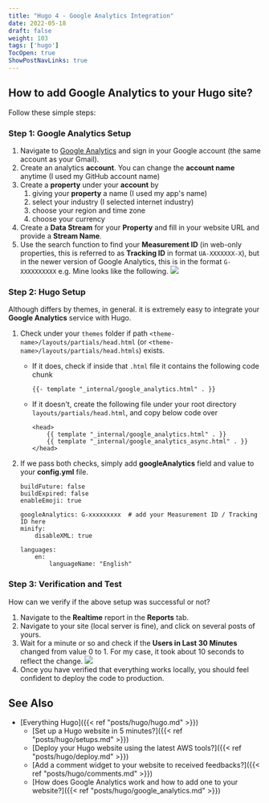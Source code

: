```yaml
---
title: "Hugo 4 - Google Analytics Integration"
date: 2022-05-18
draft: false
weight: 103
tags: ['hugo']
TocOpen: true
ShowPostNavLinks: true
---
```



## How to add Google Analytics to your Hugo site?

Follow these simple steps:


### Step 1: Google Analytics Setup
1. Navigate to [Google Analytics](https://analytics.google.com/analytics/web/) and sign in your Google account (the same account as your Gmail).
2. Create an analytics **account**. You can change the **account name** anytime (I used my GitHub account name)
3. Create a **property** under your **account** by 
    1. giving your **property** a name (I used my app's name)
    2. select your industry (I selected internet industry)
    3. choose your region and time zone
    4. choose your currency
4. Create a **Data Stream** for your **Property** and fill in your website URL and provide a **Stream Name**. 
5. Use the search function to find your **Measurement ID** (in web-only properties, this is referred to as **Tracking ID** 
   in format `UA-XXXXXXX-X`), but in the newer version of Google Analytics, this is in the format `G-XXXXXXXXXX` e.g. Mine looks
   like the following. ![](https://user-images.githubusercontent.com/22876277/169631313-cc75b90c-e6c9-4054-abe9-8abfbc87f9f2.png)

### Step 2: Hugo Setup
Although differs by themes, in general. it is extremely easy to integrate your **Google Analytics** service with Hugo.

1. Check under your `themes` folder if path `<theme-name>/layouts/partials/head.html` (or `<theme-name>/layouts/partials/head.htmls`) exists.
    - If it does, check if inside that `.html` file it contains the following code chunk 
        ```
        {{- template "_internal/google_analytics.html" . }}
        ```
    - If it doesn't, create the following file under your root directory `layouts/partials/head.html`, and copy below
    code over
        ```
        <head>
            {{ template "_internal/google_analytics.html" . }}
            {{ template "_internal/google_analytics_async.html" . }}
        </head>
        ```

2. If we pass both checks, simply add **googleAnalytics** field and value to your **config.yml** file.
    ```
    buildFuture: false
    buildExpired: false
    enableEmoji: true
    
    googleAnalytics: G-xxxxxxxxx  # add your Measurement ID / Tracking ID here 
    minify:
        disableXML: true
    
    languages:
        en:
            languageName: "English"
    ```

### Step 3: Verification and Test

How can we verify if the above setup was successful or not? 

1. Navigate to the **Realtime** report in the **Reports** tab.  
2. Navigate to your site (local server is fine), and click on several posts of yours.
3. Wait for a minute or so and check if the **Users in Last 30 Minutes** changed from value 0 to 1. For my case, it took
   about 10 seconds to reflect the change.
   ![](https://user-images.githubusercontent.com/22876277/169633046-e1374f55-2e3a-4e48-8b20-00cdc5dd2fa0.png)
4. Once you have verified that everything works locally, you should feel confident to deploy the code to production.


## See Also

- [Everything Hugo]({{< ref "posts/hugo/hugo.md" >}})
    - [Set up a Hugo website in 5 minutes?]({{< ref "posts/hugo/setups.md" >}})
    - [Deploy your Hugo website using the latest AWS tools?]({{< ref "posts/hugo/deploy.md" >}})
    - [Add a comment widget to your website to received feedbacks?]({{< ref "posts/hugo/comments.md" >}})
    - [How does Google Analytics work and how to add one to your website?]({{< ref "posts/hugo/google_analytics.md" >}})
